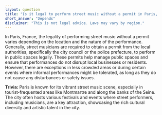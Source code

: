 ```yaml
---
layout: question
title: "Is it legal to perform street music without a permit in Paris, France?"
short_answer: "Depends"
disclaimer: "This is not legal advice. Laws may vary by region."
---
```


In Paris, France, the legality of performing street music without a permit varies depending on the location and the nature of the performance. Generally, street musicians are required to obtain a permit from the local authorities, specifically the city council or the police prefecture, to perform in public spaces legally. These permits help manage public spaces and ensure that performances do not disrupt local businesses or residents. However, there are exceptions in less crowded areas or during certain events where informal performances might be tolerated, as long as they do not cause any disturbances or safety issues.

**Trivia:** Paris is known for its vibrant street music scene, especially in tourist-frequented areas like Montmartre and along the banks of the Seine. The city often hosts various festivals and events where street performers, including musicians, are a key attraction, showcasing the rich cultural diversity and artistic talent in the city.
